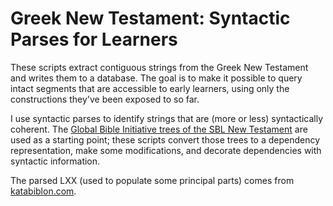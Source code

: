# Greek New Testament: Syntactic Parses for Learners

These scripts extract contiguous strings from the Greek New Testament and writes them to a database.  The goal is to make it possible to query intact segments that are accessible to early learners, using only the constructions they've been exposed to so far.

I use syntactic parses to identify strings that are (more or less) syntactically coherent.  The [Global Bible Initiative trees of the SBL New Testament](https://github.com/biblicalhumanities/greek-new-testament/tree/master) are used as a starting point; these scripts convert those trees to a dependency representation, make some modifications, and decorate dependencies with syntactic information.

The parsed LXX (used to populate some principal parts) comes from [katabiblon.com](https://en.katabiblon.com/us/index.php?text=LXX).
